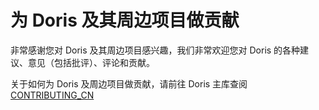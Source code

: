 <!--
Licensed to the Apache Software Foundation (ASF) under one
or more contributor license agreements.  See the NOTICE file
distributed with this work for additional information
regarding copyright ownership.  The ASF licenses this file
to you under the Apache License, Version 2.0 (the
"License"); you may not use this file except in compliance
with the License.  You may obtain a copy of the License at

  http://www.apache.org/licenses/LICENSE-2.0

Unless required by applicable law or agreed to in writing,
software distributed under the License is distributed on an
"AS IS" BASIS, WITHOUT WARRANTIES OR CONDITIONS OF ANY
KIND, either express or implied.  See the License for the
specific language governing permissions and limitations
under the License.
-->

# 为 Doris 及其周边项目做贡献

非常感谢您对 Doris 及其周边项目感兴趣，我们非常欢迎您对 Doris 的各种建议、意见（包括批评）、评论和贡献。

关于如何为 Doris 及周边项目做贡献，请前往 Doris 主库查阅 [CONTRIBUTING_CN](https://github.com/apache/doris/blob/master/CONTRIBUTING_CN.md)
